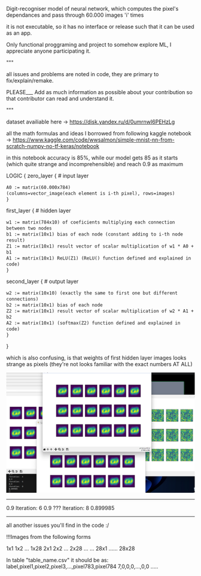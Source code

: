 Digit-recogniser 
model of neural network, which computes the pixel's dependances
and pass through 60.000 images 'i' times

it is not executable, so it has no interface or release such that 
it can be used as an app.

Only functional proggraming and project to somehow explore ML,
I appreciate anyone participating it.

"""

all issues and problems are noted in code, they are primary 
to fix/explain/remake.

PLEASE___
Add as much information as possible about your contribution
so that contributor can read and understand it.

"""

dataset availiable here -> 
https://disk.yandex.ru/d/0umrnwI6PEHzLg

all the math formulas and ideas I borrowed from following kaggle notebook -> 
https://www.kaggle.com/code/wwsalmon/simple-mnist-nn-from-scratch-numpy-no-tf-keras/notebook

in this notebook accuracy is 85%, while our model
gets 85 as it starts (which quite strange and incomprehensible) and reach 0.9 as maximum

LOGIC 
{
zero_layer {
    # input layer

    A0 := matrix(60.000x784) 
    (columns=vector_image(each element is i-th pixel), rows=images)
    }
first_layer {
    # hidden layer

    w1 := matrix(784x10) of coeficients multiplying each connection between two nodes  
    b1 := matrix(10x1) bias of each node (constant adding to i-th node result)
    Z1 := matrix(10x1) result vector of scalar multiplication of w1 * A0 + b1
    A1 := matrix(10x1) ReLU(Z1) (ReLU() function defined and explained in code)
    }
second_layer {
    # output layer

    w2 := matrix(10x10) (exactly the same to first one but different connections)
    b2 := matrix(10x1) bias of each node 
    Z2 := matrix(10x1) result vector of scalar multiplication of w2 * A1 + b2
    A2 := matrix(10x1) (softmax(Z2) function defined and explained in code)
    }
}


which is also confusing, is that weights of first hidden layer images 
looks strange as pixels (they're not looks familiar with the exact numbers AT ALL)

![Alt text](image.png)

____________
0.9
Iteration:  6
0.9                       ???
Iteration:  8
0.899985
____________

all another issues you'll find in the code :/

!!!Images from the following forms

1x1 1x2 ... 1x28
2x1 2x2 ... 2x28
...         ...
28x1 ...... 28x28

In table "table_name.csv" it should be as:
label,pixel1,pixel2,pixel3,...,pixel783,pixel784
7,0,0,0,...,0,0
.....
